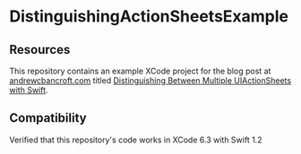 # DistinguishingActionSheetsExample

## Resources
This repository contains an example XCode project for the blog post at [andrewcbancroft.com](http://www.andrewcbancroft.com) titled [Distinguishing Between Multiple UIActionSheets with Swift](http://www.andrewcbancroft.com/2014/11/16/distinguishing-between-multiple-uiactionsheets-with-swift/).

## Compatibility
Verified that this repository's code works in XCode 6.3 with Swift 1.2
